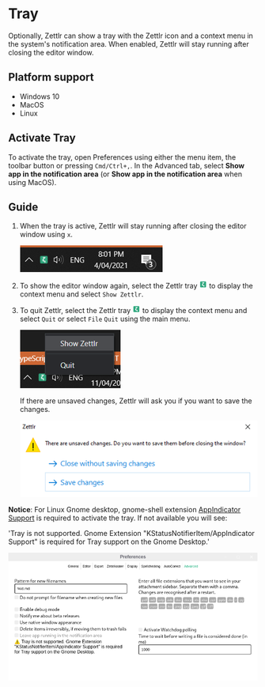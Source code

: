# Tray
Optionally, Zettlr can show a tray with the Zettlr icon and a context menu in the system's notification area. When enabled, Zettlr will stay running after closing the editor window.

## Platform support
- Windows 10
- MacOS
- Linux

## Activate Tray
To activate the tray, open Preferences using either the menu item, the toolbar button or pressing `Cmd/Ctrl+,`. In the Advanced tab, select **Show app in the notification area** (or **Show app in the notification area** when using MacOS).

## Guide
1. When the tray is active, Zettlr will stay running after closing the editor window using `x`. 

    ![taskbar wins10](../img/zettlr-taskbar-Windows-10.png)

2. To show the editor window again, select the Zettlr tray ![tray icon](https://github.com/Zettlr/Zettlr/blob/develop/resources/icons/png/16x16.png?raw=true) to display the context menu and select `Show Zettlr`.

3. To quit Zettlr, select the Zettlr tray ![tray icon](https://github.com/Zettlr/Zettlr/blob/develop/resources/icons/png/16x16.png?raw=true) to display the context menu and select `Quit` or select `File` `Quit` using the main menu. 

    ![close taskbar wins10](../img/zettlr-taskbar-with-quit-Windows-10.png)

    If there are unsaved changes, Zettlr will ask you if you want to save the changes.

    ![save change warning taskbar wins10](../img/zettlr-taskbar-change-save-warning-Windows-10.png)

**Notice**: 
For Linux Gnome desktop, gnome-shell extension [AppIndicator Support](https://extensions.gnome.org/extension/615/appindicator-support/) is required to activate the tray. If not available you will see:

'Tray is not supported. Gnome Extension "KStatusNotifierItem/AppIndicator Support" is required for Tray support on the Gnome Desktop.'

![Extension Support Preferences Warning](../img/zettlr-taskbar-extension-support-warning.png)

